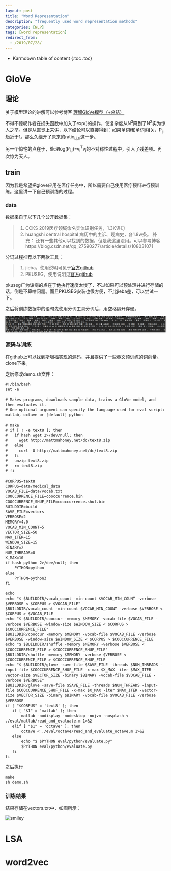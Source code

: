 ```yaml
---
layout: post
title: "Word Representation"
description: "frequently used word representation methods"
categories: [NLP]
tags: [word representation]
redirect_from:
  - /2019/07/28/
---
```


* Karmdown table of content
{:toc .toc}

# GloVe

## 理论

关于模型理论的讲解可以参考博客 [理解GloVe模型（+总结）](https://blog.csdn.net/u014665013/article/details/79642083)

不得不惊叹作者在损失函数中加入了exp()的操作，使复杂度从N<sup>3</sup>降到了N<sup>2</sup>实为惊人之举。但是从直觉上来讲，以下结论可以直接得到：如果单词i和单词j相关，P<sub>ij</sub>趋近于1。那么久绕开了原来的ratio<sub>i,j,k</sub>这一步。

另一个惊艳的点在于，处理log(P<sub>i,j</sub>)=v<sub>i</sub><sup>T</sup>v<sub>j</sub>的不对称性过程中，引入了残差项。再次惊为天人。

## train

因为我是希望把glove应用在医疗任务中，所以需要自己使用医疗预料进行预训练。这里讲一下自己预训练的过程。

### data

数据来自于以下几个公开数据集：

> 1. CCKS 2019医疗领域命名实体识别任务，1.3K语句
> 2. huangshi central hospital 病历中的主诉、现病史，各1.8w条。
> 补充： 还有一些其他可以找到的数据，但是我这里没用。可以参考博客https://blog.csdn.net/qq_27590277/article/details/108031071

分词过程推荐以下两款工具：
> 1. jieba，使用说明可见于[官方github](https://github.com/fxsjy/jieba/)
> 2. PKUSEG。使用说明见[官方github](https://github.com/lancopku/pkuseg-python)

pkuseg广为诟病的点在于他执行速度太慢了，不过如果可以预处理并进行存储的话，倒是不算啥问题。而且PKUSEG安装也很方便，不比jieba差，可以尝试一下。

之后将训练数据中的语句先使用分词工具分词后，用空格隔开存储。

![smiley](\assets\images\usedInBlogs\WordRepresentation\1.png)


### 源码与训练

在github上可以找到[斯坦福实现的源码](https://github.com/stanfordnlp/GloVe)，并且提供了一些英文预训练的词向量。clone下来。

之后修改demo.sh文件：

~~~
#!/bin/bash
set -e

# Makes programs, downloads sample data, trains a GloVe model, and then evaluates it.
# One optional argument can specify the language used for eval script: matlab, octave or [default] python

# make
# if [ ! -e text8 ]; then
#   if hash wget 2>/dev/null; then
#     wget http://mattmahoney.net/dc/text8.zip
#   else
#     curl -O http://mattmahoney.net/dc/text8.zip
#   fi
#   unzip text8.zip
#   rm text8.zip
# fi

#CORPUS=text8
CORPUS=data/medical_data
VOCAB_FILE=data/vocab.txt
COOCCURRENCE_FILE=cooccurrence.bin
COOCCURRENCE_SHUF_FILE=cooccurrence.shuf.bin
BUILDDIR=build
SAVE_FILE=vectors
VERBOSE=2
MEMORY=4.0
VOCAB_MIN_COUNT=5
VECTOR_SIZE=50
MAX_ITER=15
WINDOW_SIZE=15
BINARY=2
NUM_THREADS=8
X_MAX=10
if hash python 2>/dev/null; then
    PYTHON=python
else
    PYTHON=python3
fi

echo
echo "$ $BUILDDIR/vocab_count -min-count $VOCAB_MIN_COUNT -verbose $VERBOSE < $CORPUS > $VOCAB_FILE"
$BUILDDIR/vocab_count -min-count $VOCAB_MIN_COUNT -verbose $VERBOSE < $CORPUS > $VOCAB_FILE
echo "$ $BUILDDIR/cooccur -memory $MEMORY -vocab-file $VOCAB_FILE -verbose $VERBOSE -window-size $WINDOW_SIZE < $CORPUS > $COOCCURRENCE_FILE"
$BUILDDIR/cooccur -memory $MEMORY -vocab-file $VOCAB_FILE -verbose $VERBOSE -window-size $WINDOW_SIZE < $CORPUS > $COOCCURRENCE_FILE
echo "$ $BUILDDIR/shuffle -memory $MEMORY -verbose $VERBOSE < $COOCCURRENCE_FILE > $COOCCURRENCE_SHUF_FILE"
$BUILDDIR/shuffle -memory $MEMORY -verbose $VERBOSE < $COOCCURRENCE_FILE > $COOCCURRENCE_SHUF_FILE
echo "$ $BUILDDIR/glove -save-file $SAVE_FILE -threads $NUM_THREADS -input-file $COOCCURRENCE_SHUF_FILE -x-max $X_MAX -iter $MAX_ITER -vector-size $VECTOR_SIZE -binary $BINARY -vocab-file $VOCAB_FILE -verbose $VERBOSE"
$BUILDDIR/glove -save-file $SAVE_FILE -threads $NUM_THREADS -input-file $COOCCURRENCE_SHUF_FILE -x-max $X_MAX -iter $MAX_ITER -vector-size $VECTOR_SIZE -binary $BINARY -vocab-file $VOCAB_FILE -verbose $VERBOSE
if [ "$CORPUS" = 'text8' ]; then
   if [ "$1" = 'matlab' ]; then
       matlab -nodisplay -nodesktop -nojvm -nosplash < ./eval/matlab/read_and_evaluate.m 1>&2
   elif [ "$1" = 'octave' ]; then
       octave < ./eval/octave/read_and_evaluate_octave.m 1>&2
   else
       echo "$ $PYTHON eval/python/evaluate.py"
       $PYTHON eval/python/evaluate.py
   fi
fi
~~~~

之后执行

~~~
make
sh demo.sh
~~~

### 训练结果

结果存储在vectors.txt中，如图所示：

![smiley](\assets\images\usedInBlogs\WordRepresentation\2.png)

# LSA

# word2vec